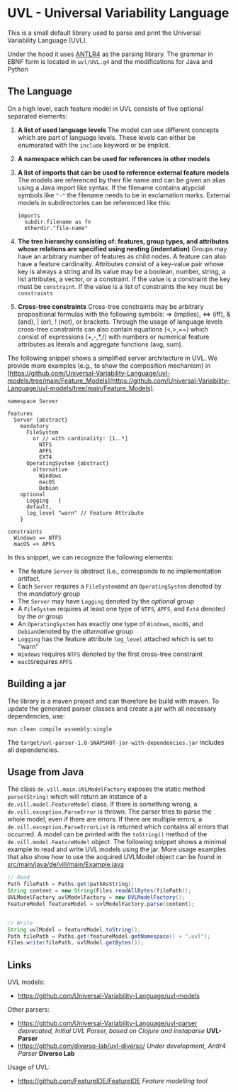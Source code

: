 # UVL - Universal Variability Language

This is a small default library used to parse and print the Universal Variability Language (UVL).

Under the hood it uses [ANTLR4](https://www.antlr.org/) as the parsing library.
The grammar in EBNF form is located in `uvl/UVL.g4` and the modifications for Java and Python

## The Language

On a high level, each feature model in UVL consists of five optional separated elements:

1. **A list of used language levels**
   The model can use different concepts which are part of language levels. These levels can either be enumerated with the `include` keyword or be implicit.
2. **A namespace which can be used for references in other models**
3. **A list of imports that can be used to reference external feature models**
   The models are referenced by their file name and can be given an alias using a Java import like syntax. If the filename contains atypcial symbols like `"-"` the filename needs to be in exclamation marks. External models in subdirectories can be referenced like this:

   ```UVL
   imports
     subdir.filename as fn
     otherdir."file-name"
   ```

4. **The tree hierarchy consisting of: features, group types, and attributes whose relations are specified using nesting (indentation)**
   Groups may have an arbitrary number of features as child nodes. A feature can also have a feature cardinality.
   Attributes consist of a key-value pair whose key is always a string and its value may be a boolean, number, string, a list attributes, a vector, or a constraint. If the value is a constraint the key must be `constraint`. If the value is a list of constraints the key must be `constraints`
5. **Cross-tree constraints**
   Cross-tree constraints may be arbitrary propositional formulas with the following symbols: => (implies), <=> (iff), & (and), | (or), ! (not), or brackets. Through the usage of language levels cross-tree constraints can also contain equations (<,>,==) which consist of expressions (+,-,\*,/) with numbers or numerical feature attributes as literals and aggregate functions (avg, sum).

The following snippet shows a simplified server architecture in UVL. We provide more examples (e.g., to show the composition mechanism) in [https://github.com/Universal-Variability-Language/uvl-models/tree/main/Feature_Models](https://github.com/Universal-Variability-Language/uvl-models/tree/main/Feature_Models).

```
namespace Server

features
  Server {abstract}
    mandatory
      FileSystem
        or // with cardinality: [1..*]
          NTFS
          APFS
          EXT4
      OperatingSystem {abstract}
        alternative
          Windows
          macOS
          Debian
    optional
      Logging	{
      default,
      log_level "warn" // Feature Attribute
    }

constraints
  Windows => NTFS
  macOS => APFS
```

In this snippet, we can recognize the following elements:

- The feature `Server` is abstract (i.e., corresponds to no implementation artifact.
- Each `Server` requires a `FileSystem`and an `OperatingSystem` denoted by the _mandatory_ group
- The `Server` may have `Logging` denoted by the _optional_ group
- A `FileSystem` requires at least one type of `NTFS`, `APFS`, and `Ext4` denoted by the _or_ group
- An `OperatingSystem` has exactly one type of `Windows`, `macOS`, and `Debian`denoted by the _alternative_ group
- `Logging` has the feature attribute `log_level` attached which is set to "warn"
- `Windows` requires `NTFS` denoted by the first cross-tree constraint
- `macOS`requires `APFS`

## Building a jar

The library is a maven project and can therefore be build with maven. To update the generated parser classes and create a jar with all necessary dependencies, use:

```
mvn clean compile assembly:single
```

The `target/uvl-parser-1.0-SNAPSHOT-jar-with-dependencies.jar` includes all dependencies.

## Usage from Java

The class `de.vill.main.UVLModelFactory` exposes the static method `parse(String)` which will return an instance of a `de.vill.model.FeatureModel` class. If there is something wrong, a `de.vill.exception.ParseError` is thrown. The parser tries to parse the whole model, even if there are errors. If there are multiple errors, a `de.vill.exception.ParseErrorList` is returned which contains all errors that occurred.
A model can be printed with the `toString()` method of the `de.vill.model.FeatureModel` object.
The following snippet shows a minimal example to read and write UVL models using the jar. More usage examples that also show how to use the acquired UVLModel object can be found in [src/main/java/de/vill/main/Example.java](https://github.com/Universal-Variability-Language/uvl-parser2.0/blob/main/src/main/java/de/vill/main/Example.java)

```Java
// Read
Path filePath = Paths.get(pathAsString);
String content = new String(Files.readAllBytes(filePath));
UVLModelFactory uvlModelFactory = new UVLModelFactory();
FeatureModel featureModel = uvlModelFactory.parse(content);


// Write
String uvlModel = featureModel.toString();
Path filePath = Paths.get(featureModel.getNamespace() + ".uvl");
Files.write(filePath, uvlModel.getBytes());
```

## Links

UVL models:

- https://github.com/Universal-Variability-Language/uvl-models

Other parsers:

- https://github.com/Universal-Variability-Language/uvl-parser _deprecated, Initial UVL Parser, based on Clojure and instaparse_ **UVL-Parser**
- https://github.com/diverso-lab/uvl-diverso/ _Under development, Antlr4 Parser_ **Diverso Lab**

Usage of UVL:

- https://github.com/FeatureIDE/FeatureIDE _Feature modelling tool_
